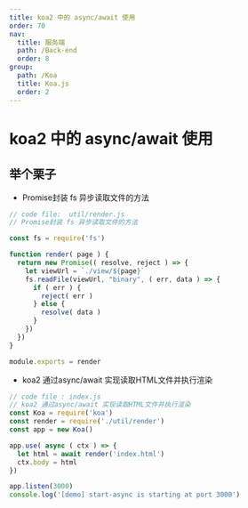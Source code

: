 ```yaml
---
title: koa2 中的 async/await 使用
order: 70
nav:
  title: 服务端
  path: /Back-end
  order: 8
group:
  path: /Koa
  title: Koa.js
  order: 2
---
```



# koa2 中的 async/await 使用

## 举个栗子

- Promise封装 fs 异步读取文件的方法

```js
// code file:  util/render.js
// Promise封装 fs 异步读取文件的方法

const fs = require('fs')

function render( page ) {
  return new Promise(( resolve, reject ) => {
    let viewUrl = `./view/${page}`
    fs.readFile(viewUrl, "binary", ( err, data ) => {
      if ( err ) {
        reject( err )
      } else {
        resolve( data )
      }
    })
  })
}

module.exports = render
```

- koa2 通过async/await 实现读取HTML文件并执行渲染

```js
// code file : index.js
// koa2 通过async/await 实现读取HTML文件并执行渲染
const Koa = require('koa')
const render = require('./util/render')
const app = new Koa()

app.use( async ( ctx ) => {
  let html = await render('index.html')
  ctx.body = html
})

app.listen(3000)
console.log('[demo] start-async is starting at port 3000')
```
